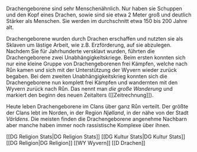 Drachengeborene sind sehr Menschenähnlich. Nur haben sie Schuppen und den Kopf eines Drachen, sowie sind sie etwa 2 Meter groß und deutlich Stärker als Menschen.
Sie werden im durchschnitt etwa 150 bis 200 Jahre alt.

Drachengeborene wurden durch Drachen erschaffen und nutzten sie als Sklaven um lästige Arbeit, wie z.B. Erzförderung, auf sie abzulegen. Nachdem Sie für Jahrhunderte versklavt wurden, führten die Drachengeborene zwei Unabhängigkeitskriege. Beim ersten konnten sich nur eine kleine Gruppe von Drachengeborenen frei Kämpfen, welche nach Růn kamen und sich mit der Unterstützung der Wyvern wieder zurück begaben. Bei dem zweiten Unabhängigkeitskrieg konnten sich die Drachengeborene nun komplett frei Kämpfen und wandernten mit den Wyvern zurück nach Růn. Das nennt man *die große Wanderung* und markiert den beginn des neuen Zeitalters ([[Zeitrechnung]]).

Heute leben Drachengeborene im Clans über ganz Růn verteilt. Der größte der Clans lebt im Norden, in der Region *Njølland*, in der nähe von der Stadt *Världens*. Die meisten finden die Drachengeborene angenehme Nachbarn aber manche haben immer noch rassistische Komplexe über ihnen.






[[DG Religion Stats|DG Religion Stats]]
[[DG Kultur Stats|DG Kultur Stats]]
[[DG Religion|DG Religion]]
[[WY Wyvern]]
[[D Drachen]]
